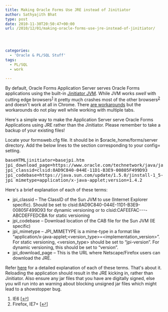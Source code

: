 ```yaml
---
title: Making Oracle Forms Use JRE instead of Jinitiator
author: Sathyajith Bhat
type: post
date: 2010-11-30T20:50:47+00:00
url: /2010/12/01/making-oracle-forms-use-jre-instead-of-jinitiator/




categories:
  - 'Oracle & PL/SQL Stuff'
tags:
  - PL/SQL
  - work

---
```

By default, Oracle Forms Application Server serves Oracle Forms applications using the built-in [Jinitiator JVM][1]. While JVM works _swell_ with cutting edge browsers<sup><a href="#footnote_0_424" id="identifier_0_424" class="footnote-link footnote-identifier-link" title="IE6">1</a></sup> it pretty much crashes most of the other browsers<sup><a href="#footnote_1_424" id="identifier_1_424" class="footnote-link footnote-identifier-link" title="Firefox, IE7+">2</a></sup> and doesn't work at all in Chrome. There <a href="https://sathyabh.at/2009/06/27/fixing-internet-explorer-crash-on-launching-oracle-forms-application-with-jinitiator/" target="_blank">are workarounds</a> but the workarounds do not play well while working with multiple tabs.

<!--more-->

Here's a simple way to make the Application Server serve Oracle Forms Applications using JRE rather than the Jinitiator. Please remember to take a backup of your existing files!

Locate your formsweb.cfg file. It should be in $oracle_home/forms/server directory. Add the below lines to the section corresponding to your config= setting.

<pre class="brush:bash">baseHTMLjinitiator=basejpi.htm
jpi_download_page=https://www.oracle.com/technetwork/java/javase/downloads/index-jdk5-jsp-142662.html
jpi_classid=clsid:8AD9C840-044E-11D1-B3E9-00805F499D93
jpi_codebase=https://java.sun.com/update/1.5.0/jinstall-1_5-windows-i586.cab
jpi_mimetype=application/x-java-applet;version=1.4.2</pre>

Here's a brief explanation of each of these terms:

  * jpi_classid – The ClassID of the Sun JVM to use (Internet Explorer specific). Should be set to clsid:8AD9C840-044E-11D1-B3E9-00805F499D93 for dynamic versioning or to clsid:CAFEEFAC-<major version>-<minor version>-<patch version>-ABCDEFFEDCBA for static versioning
  * jpi_codebase – Download location of the CAB file for the Sun JVM (IE specific)
  * jpi\_mimetype – JPI\_MIMETYPE is a mime-type in a format like “application/x-java-applet;<version\_type>=<implementation\_version>”. For static versioning, <version_type> should be set to “jpi-version”. For dynamic versioning, this should be set to “version”.
  * jpi\_download\_page – This is the URL where Netscape/Firefox users can download the JRE.

Refer [here][2] for a detailed explanation of each of these terms. That's about it. Reloading the application should result in the JRE kicking in, rather than Jinitiator. Also ensure any jar files that you have are digitally signed, else you will run into an warning about blocking unsigned jar files which might lead to a showstopper bug.

<ol class="footnotes">
  <li id="footnote_0_424" class="footnote">
    IE6 [<a href="#identifier_0_424" class="footnote-link footnote-back-link">&#8617;</a>]
  </li>
  <li id="footnote_1_424" class="footnote">
    Firefox, IE7+ [<a href="#identifier_1_424" class="footnote-link footnote-back-link">&#8617;</a>]
  </li>
</ol>

 [1]: https://en.wikipedia.org/wiki/Jinitiator
 [2]: https://www.oratransplant.nl/2005/05/24/settings-for-dynamic-versioning-with-sun-jpi-and-oracle-forms/
